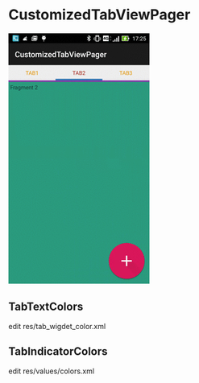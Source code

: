 # CustomizedTabViewPager

![Output sample](https://github.com/Tecco/CustomizedTabViewPager/blob/master/CustomizedTabViewPager.gif)

## TabTextColors
edit res/tab_wigdet_color.xml

## TabIndicatorColors
edit res/values/colors.xml